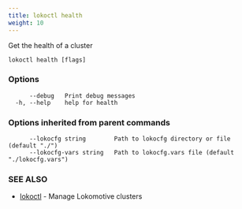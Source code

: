 ```yaml
---
title: lokoctl health
weight: 10
---
```


Get the health of a cluster

```
lokoctl health [flags]
```

### Options

```
      --debug   Print debug messages
  -h, --help    help for health
```

### Options inherited from parent commands

```
      --lokocfg string        Path to lokocfg directory or file (default "./")
      --lokocfg-vars string   Path to lokocfg.vars file (default "./lokocfg.vars")
```

### SEE ALSO

* [lokoctl](../lokoctl)	 - Manage Lokomotive clusters

